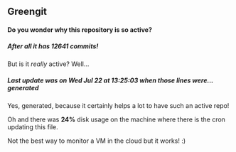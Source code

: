 ## Greengit

#### Do you wonder why this repository is so active?

##### After all it has 12641 commits!

But is it *really* active? Well...

##### Last update was on Wed Jul 22 at 13:25:03 when those lines were... generated

Yes, generated, because it certainly helps a lot to have such an active repo!

Oh and there was **24%** disk usage on the machine
where there is the cron updating this file.

Not the best way to monitor a VM in the cloud but it works! :)
